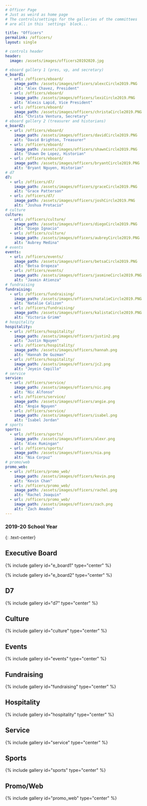 ```yaml
---
# Officer Page
# Just as weird as home page
# The controls/settings for the galleries of the committees
# are all in this `settings` block...

title: "Officers"
permalink: /officers/
layout: single

# controls header
header:
  image: /assets/images/officers20192020.jpg

# eboard gallery 1 (pres, vp, and secretary)
e_board1:
  - url: /officers/eboard/
    image_path: /assets/images/officers/alexcCircle2019.PNG
    alt: "Alex Chavez, President"
  - url: /officers/eboard/
    image_path: /assets/images/officers/lexiCircle2019.PNG
    alt: "Alexis Lapid, Vice President"
  - url: /officers/eboard/
    image_path: /assets/images/officers/christaCircle2019.PNG
    alt: "Christa Ventura, Secretary"
# eboard gallery 2 (treasurer and historians)
e_board2:
  - url: /officers/eboard/
    image_path: /assets/images/officers/davidCircle2019.PNG
    alt: "David Brighton, Treasurer"
  - url: /officers/eboard/
    image_path: /assets/images/officers/shawnCircle2019.PNG
    alt: "Shawn De Lopez, Historian"
  - url: /officers/eboard/
    image_path: /assets/images/officers/bryantCircle2019.PNG
    alt: "Bryant Nguyen, Historian"
# d7
d7:
  - url: /officers/d7/
    image_path: /assets/images/officers/graceCircle2019.PNG
    alt: "Grace Patterson"
  - url: /officers/d7/
    image_path: /assets/images/officers/joshCircle2019.PNG
    alt: "Joshua Protacio"
# culture
culture:
  - url: /officers/culture/
    image_path: /assets/images/officers/diegoCircle2019.PNG
    alt: "Diego Ignacio"
  - url: /officers/culture/
    image_path: /assets/images/officers/aubreyCircle2019.PNG
    alt: "Aubrey Medina"
# events
events:
  - url: /officers/events/
    image_path: /assets/images/officers/betsaCircle2019.PNG
    alt: "Betsa Oropeza"
  - url: /officers/events/
    image_path: /assets/images/officers/jasmineCircle2019.PNG
    alt: "Jasmin Atienza"
# fundraising
fundraising:
  - url: /officers/fundraising/
    image_path: /assets/images/officers/natalieCircle2019.PNG
    alt: "Natalie Calizon"
  - url: /officers/fundraising/
    image_path: /assets/images/officers/kalistaCircle2019.PNG
    alt: "Victoria Grimm"
# hospitality
hospitality:
  - url: /officers/hospitality/
    image_path: /assets/images/officers/justin2.png
    alt: "Justin Nguyen"
  - url: /officers/hospitality/
    image_path: /assets/images/officers/hannah.png
    alt: "Hannah De Guzman"
  - url: /officers/hospitality/
    image_path: /assets/images/officers/jc2.png
    alt: "Jeyein Cepillo"
# service
service:
  - url: /officers/service/
    image_path: /assets/images/officers/nic.png
    alt: "Nic Alfonso"
  - url: /officers/service/
    image_path: /assets/images/officers/angie.png
    alt: "Angie Nguyen"
  - url: /officers/service/
    image_path: /assets/images/officers/isabel.png
    alt: "Isabel Jordan"
# sports
sports:
  - url: /officers/sports/
    image_path: /assets/images/officers/alexr.png
    alt: "Alex Rumingan"
  - url: /officers/sports/
    image_path: /assets/images/officers/nia.png
    alt: "Nia Corpuz"
# promo/web
promo_web:
  - url: /officers/promo_web/
    image_path: /assets/images/officers/kevin.png
    alt: "Kevin Chan"
  - url: /officers/promo_web/
    image_path: /assets/images/officers/rachel.png
    alt: "Rachel Joaquin"
  - url: /officers/promo_web/
    image_path: /assets/images/officers/zach.png
    alt: "Zach Amados"
---
```


<!--
	this shouldn't need modification,
	unless you want to play with the
	layout!
  -->

### 2019-20 School Year
{: .text-center}

## Executive Board

{% include gallery id="e_board1" type="center" %}

{% include gallery id="e_board2" type="center" %}

## D7

{% include gallery id="d7" type="center" %}

## Culture

{% include gallery id="culture" type="center" %}

## Events

{% include gallery id="events" type="center" %}

## Fundraising

{% include gallery id="fundraising" type="center" %}

## Hospitality

{% include gallery id="hospitality" type="center" %}

## Service

{% include gallery id="service" type="center" %}

## Sports

{% include gallery id="sports" type="center" %}

## Promo/Web

{% include gallery id="promo_web" type="center" %}
